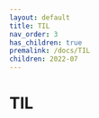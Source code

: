 ```yaml
---
layout: default
title: TIL
nav_order: 3
has_children: true
premalink: /docs/TIL
children: 2022-07
---
```


# TIL
